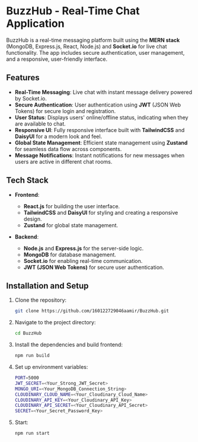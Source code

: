 # **BuzzHub - Real-Time Chat Application**

BuzzHub is a real-time messaging platform built using the **MERN stack** (MongoDB, Express.js, React, Node.js) and **Socket.io** for live chat functionality. The app includes secure authentication, user management, and a responsive, user-friendly interface.

## **Features**

- **Real-Time Messaging**: Live chat with instant message delivery powered by Socket.io.
- **Secure Authentication**: User authentication using **JWT** (JSON Web Tokens) for secure login and registration.
- **User Status**: Displays users' online/offline status, indicating when they are available to chat.
- **Responsive UI**: Fully responsive interface built with **TailwindCSS** and **DaisyUI** for a modern look and feel.
- **Global State Management**: Efficient state management using **Zustand** for seamless data flow across components.
- **Message Notifications**: Instant notifications for new messages when users are active in different chat rooms.

## **Tech Stack**

- **Frontend**:
  - **React.js** for building the user interface.
  - **TailwindCSS** and **DaisyUI** for styling and creating a responsive design.
  - **Zustand** for global state management.

- **Backend**:
  - **Node.js** and **Express.js** for the server-side logic.
  - **MongoDB** for database management.
  - **Socket.io** for enabling real-time communication.
  - **JWT (JSON Web Tokens)** for secure user authentication.

## **Installation and Setup**

1. Clone the repository:

   ```bash
   git clone https://github.com/160122729046aamir/BuzzHub.git
2. Navigate to the project directory:

   ```bash
   cd BuzzHub
3. Install the dependencies and build frontend:

   ```bash
   npm run build
4. Set up environment variables:
   ```bash
   PORT=5000
   JWT_SECRET=<Your_Strong_JWT_Secret>
   MONGO_URI=<Your_MongoDB_Connection_String>
   CLOUDINARY_CLOUD_NAME=<Your_Cloudinary_Cloud_Name>
   CLOUDINARY_API_KEY=<Your_Cloudinary_API_Key>
   CLOUDINARY_API_SECRET=<Your_Cloudinary_API_Secret>
   SECRET=<Your_Secret_Password_Key>
5. Start:
   ```bash
   npm run start
